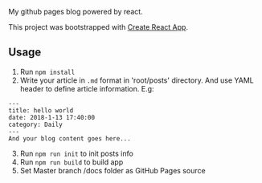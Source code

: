 My github pages blog powered by react.

This project was bootstrapped with [Create React App](https://github.com/facebookincubator/create-react-app).

## Usage
1. Run `npm install`
2. Write your article in `.md` format in 'root/posts' directory. And use YAML header to define article information. E.g:
```
---
title: hello world
date: 2018-1-13 17:40:00
category: Daily
---
And your blog content goes here...
```
3. Run `npm run init` to init posts info
4. Run `npm run build` to build app
5. Set Master branch /docs folder as GitHub Pages source
